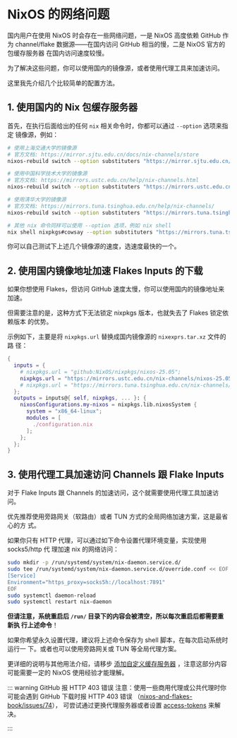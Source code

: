 # NixOS 的网络问题

国内用户在使用 NixOS 时会存在一些网络问题，一是 NixOS 高度依赖 GitHub 作为
channel/flake 数据源——在国内访问 GitHub 相当的慢，二是 NixOS 官方的包缓存服务器
在国内访问速度较慢。

为了解决这些问题，你可以使用国内的镜像源，或者使用代理工具来加速访问。

这里我先介绍几个比较简单的配置方法。

## 1. 使用国内的 Nix 包缓存服务器

首先，在执行后面给出的任何 `nix` 相关命令时，你都可以通过 `--option` 选项来指定
镜像源，例如：

```bash
# 使用上海交通大学的镜像源
# 官方文档: https://mirror.sjtu.edu.cn/docs/nix-channels/store
nixos-rebuild switch --option substituters "https://mirror.sjtu.edu.cn/nix-channels/store"

# 使用中国科学技术大学的镜像源
# 官方文档: https://mirrors.ustc.edu.cn/help/nix-channels.html
nixos-rebuild switch --option substituters "https://mirrors.ustc.edu.cn/nix-channels/store"

# 使用清华大学的镜像源
# 官方文档: https://mirrors.tuna.tsinghua.edu.cn/help/nix-channels/
nixos-rebuild switch --option substituters "https://mirrors.tuna.tsinghua.edu.cn/nix-channels/store"

# 其他 nix 命令同样可以使用 --option 选项，例如 nix shell
nix shell nixpkgs#cowsay --option substituters "https://mirrors.tuna.tsinghua.edu.cn/nix-channels/store"
```

你可以自己测试下上述几个镜像源的速度，选速度最快的一个。

## 2. 使用国内镜像地址加速 Flakes Inputs 的下载

如果你想使用 Flakes，但访问 GitHub 速度太慢，你可以使用国内的镜像地址来加速。

但需要注意的是，这种方式下无法锁定 nixpkgs 版本，也就失去了 Flakes 锁定依赖版本
的优势。

示例如下，主要是将 `nixpkgs.url` 替换成国内镜像源的 `nixexprs.tar.xz` 文件的路
径：

```nix
{
  inputs = {
    # nixpkgs.url = "github:NixOS/nixpkgs/nixos-25.05";
    nixpkgs.url = "https://mirrors.ustc.edu.cn/nix-channels/nixos-25.05/nixexprs.tar.xz";
    # nixpkgs.url = "https://mirrors.tuna.tsinghua.edu.cn/nix-channels/nixpkgs-25.05/nixexprs.tar.xz";
  };
  outputs = inputs@{ self, nixpkgs, ... }: {
    nixosConfigurations.my-nixos = nixpkgs.lib.nixosSystem {
      system = "x86_64-linux";
      modules = [
        ./configuration.nix
      ];
    };
  };
}
```

## 3. 使用代理工具加速访问 Channels 跟 Flake Inputs

对于 Flake Inputs 跟 Channels 的加速访问，这个就需要使用代理工具加速访问。

优先推荐使用旁路网关（软路由）或者 TUN 方式的全局网络加速方案，这是最省心的方
式。

如果你只有 HTTP 代理，可以通过如下命令设置代理环境变量，实现使用 socks5/http 代
理加速 nix 的网络访问：

```bash
sudo mkdir -p /run/systemd/system/nix-daemon.service.d/
sudo tee /run/systemd/system/nix-daemon.service.d/override.conf << EOF
[Service]
Environment="https_proxy=socks5h://localhost:7891"
EOF
sudo systemctl daemon-reload
sudo systemctl restart nix-daemon
```

**但请注意，系统重启后 `/run/` 目录下的内容会被清空，所以每次重启后都需要重新执
行上述命令**！

如果你希望永久设置代理，建议将上述命令保存为 shell 脚本，在每次启动系统时运行一
下。或者也可以使用旁路网关或 TUN 等全局代理方案。

更详细的说明与其他用法介绍，请移步
[添加自定义缓存服务器](https://nixos-and-flakes.thiscute.world/zh/nixos-with-flakes/add-custom-cache-servers)
，注意这部分内容可能需要一定的 NixOS 使用经验才能理解。

<!-- prettier-ignore -->
::: warning GitHub 报 HTTP 403 错误
注意：使用一些商用代理或公共代理时你可能会遇到 GitHub 下载时报 HTTP 403 错误
（[nixos-and-flakes-book/issues/74](https://github.com/ryan4yin/nixos-and-flakes-book/issues/74)），
可尝试通过更换代理服务器或者设置
[access-tokens](https://github.com/NixOS/nix/issues/6536) 来解决。

<!-- prettier-ignore -->
:::
